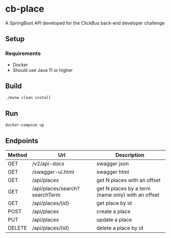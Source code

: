 # cb-place

A SpringBoot API developed for the ClickBus back-end developer challenge

## Setup
### Requirements

* Docker
* Should use Java 11 or higher

## Build

```console
./mvnw clean install
```

## Run
```console
docker-compose up
```

## Endpoints

|Method | 	Url		| 	Description |
|-------| ------- | ----------- |
|GET| /v2/api-docs| 	swagger json|
|GET|/swagger-ui.html| 	swagger html|
|GET|/api/places| 	get N places with an offset|
|GET|/api/places/search?searchTerm| 	get N places by a term (name only) with an offset|
|GET|/api/places/{id}| 	get place by id|
|POST|/api/places| 	create a place|
|PUT|/api/places| 	update a place|
|DELETE|/api/places/{id}| 	delete a place by id|